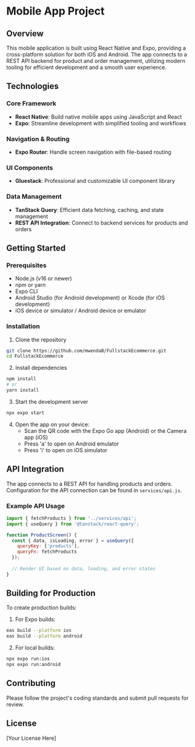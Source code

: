 # Mobile App Project

## Overview
This mobile application is built using React Native and Expo, providing a cross-platform solution for both iOS and Android. The app connects to a REST API backend for product and order management, utilizing modern tooling for efficient development and a smooth user experience.

## Technologies

### Core Framework
- **React Native**: Build native mobile apps using JavaScript and React
- **Expo**: Streamline development with simplified tooling and workflows

### Navigation & Routing
- **Expo Router**: Handle screen navigation with file-based routing

### UI Components
- **Gluestack**: Professional and customizable UI component library

### Data Management
- **TanStack Query**: Efficient data fetching, caching, and state management
- **REST API Integration**: Connect to backend services for products and orders

## Getting Started

### Prerequisites
- Node.js (v16 or newer)
- npm or yarn
- Expo CLI
- Android Studio (for Android development) or Xcode (for iOS development)
- iOS device or simulator / Android device or emulator

### Installation

1. Clone the repository
```bash
git clone https://github.com/mwendaB/FullstackEcommerce.git
cd FullstackEcommerce
```

2. Install dependencies
```bash
npm install
# or
yarn install
```

3. Start the development server
```bash
npx expo start
```

4. Open the app on your device:
   - Scan the QR code with the Expo Go app (Android) or the Camera app (iOS)
   - Press 'a' to open on Android emulator
   - Press 'i' to open on iOS simulator


## API Integration

The app connects to a REST API for handling products and orders. Configuration for the API connection can be found in `services/api.js`.

### Example API Usage

```javascript
import { fetchProducts } from '../services/api';
import { useQuery } from '@tanstack/react-query';

function ProductScreen() {
  const { data, isLoading, error } = useQuery({
    queryKey: ['products'],
    queryFn: fetchProducts
  });
  
  // Render UI based on data, loading, and error states
}
```

## Building for Production

To create production builds:

1. For Expo builds:
```bash
eas build --platform ios
eas build --platform android
```

2. For local builds:
```bash
npx expo run:ios
npx expo run:android
```

## Contributing

Please follow the project's coding standards and submit pull requests for review.

## License

[Your License Here]